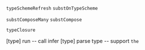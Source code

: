 `typeSchemeRefresh`
`substOnTypeScheme`

`substComposeMany`
`substCompose`

`typeClosure`

[type] run -- call infer
[type] parse type -- support `the`
